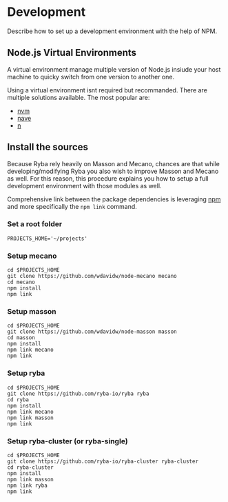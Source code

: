 
# Development

Describe how to set up a development environment with the help of NPM.

## Node.js Virtual Environments

A virtual environment manage multiple version of Node.js insiude your host
machine to quicky switch from one version to another one.

Using a virtual environment isnt required but recommanded. There are multiple
solutions available. The most popular are:

*   [nvm](https://github.com/creationix/nvm)
*   [nave](https://github.com/isaacs/nave)
*   [n](https://github.com/tj/n)

## Install the sources

Because Ryba rely heavily on Masson and Mecano, chances are that while
developing/modifying Ryba you also wish to improve Masson and Mecano as well.
For this reason, this procedure explains you how to setup a full development
environment with those modules as well.

Comprehensive link between the package dependencies is leveraging [npm] and more
specifically the `npm link` command.

### Set a root folder

```
PROJECTS_HOME='~/projects'
```

### Setup mecano

```
cd $PROJECTS_HOME
git clone https://github.com/wdavidw/node-mecano mecano
cd mecano
npm install
npm link
```

### Setup masson

```
cd $PROJECTS_HOME
git clone https://github.com/wdavidw/node-masson masson
cd masson
npm install
npm link mecano
npm link
```

### Setup ryba

```
cd $PROJECTS_HOME
git clone https://github.com/ryba-io/ryba ryba
cd ryba
npm install
npm link mecano
npm link masson
npm link
```

### Setup ryba-cluster (or ryba-single)

```
cd $PROJECTS_HOME
git clone https://github.com/ryba-io/ryba-cluster ryba-cluster
cd ryba-cluster
npm install
npm link masson
npm link ryba
npm link
```

[nvm]: https://github.com/creationix/nvm
[nave]: https://github.com/isaacs/nave
[n]: https://github.com/tj/n
[npm]: https://github.com/npm/npm



